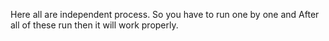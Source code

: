 Here all are independent process. So you have to run one by one and After all of these run then it will work properly.
